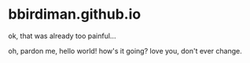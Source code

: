bbirdiman.github.io
===================

ok, that was already too painful...

oh, pardon me, hello world!  how's it going?  love you, don't ever change.
